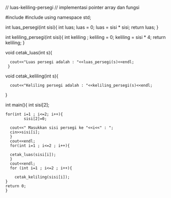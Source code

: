 // luas-keliling-persegi
// implementasi pointer array dan fungsi 


#include <iostream>
#include <cmath>
using namespace std;
  
  
  int luas_persegi(int sisi){
  	int luas;
	  luas = 0;
	  luas = sisi * sisi;
	  return luas;
  }
  
  int keliling_persegi(int sisi){
  	int keliling ;
	  keliling = 0;
	  keliling = sisi * 4;
	  return keliling;
  }
  
  void cetak_luas(int s){
  	
  	  cout<<"Luas persegi adalah : "<<luas_persegi(s)<<endl;
     }
  
  void cetak_keliling(int s){
  	
	  cout<<"Keliling persegi adalah : "<<keliling_persegi(s)<<endl;
  }
  
int main(){
  	int sisi[2];
  	
  	for(int i=1 ; i<=2; i++){
  			sisi[2]=0;
  			
	  cout<<" Masukkan sisi persegi ke "<<i<<" : ";
	  cin>>sisi[i];
	  }
	  cout<<endl;
	  for(int i=1 ; i<=2 ; i++){
	  
	  cetak_luas(sisi[i]);
	  }
	  cout<<endl;
	  for (int i=1 ; i<=2 ; i++){
    	
    	cetak_keliling(sisi[i]);
    }
    return 0;
    }
